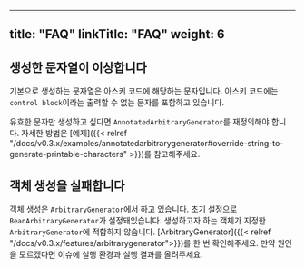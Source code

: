 
---
title: "FAQ"
linkTitle: "FAQ"
weight: 6
---

## 생성한 문자열이 이상합니다
기본으로 생성하는 문자열은 아스키 코드에 해당하는 문자입니다. 아스키 코드에는 `control block`이라는 출력할 수 없는 문자를 포함하고 있습니다. 

유효한 문자만 생성하고 싶다면 `AnnotatedArbitraryGenerator`를 재정의해야 합니다.
자세한 방법은 [예제]({{< relref "/docs/v0.3.x/examples/annotatedarbitrarygenerator#override-string-to-generate-printable-characters" >}})를 참고해주세요.

## 객체 생성을 실패합니다
객체 생성은 `ArbitraryGenerator`에서 하고 있습니다. 초기 설정으로 `BeanArbitraryGenerator`가 설정돼있습니다.
생성하고자 하는 객체가 지정한 `ArbitraryGenerator`에 적합하지 않습니다.
[ArbitraryGenerator]({{< relref "/docs/v0.3.x/features/arbitrarygenerator">}})를 한 번 확인해주세요.
만약 원인을 모르겠다면 이슈에 실행 환경과 실행 결과를 올려주세요.
